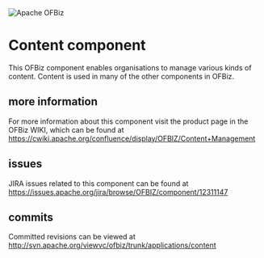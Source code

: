 <img src="http://ofbiz.apache.org/images/logo.png" alt="Apache OFBiz" />

# Content component
This OFBiz component enables organisations to manage various kinds of content. Content is used in many of the other components in OFBiz.

## more information
For more information about this component visit the product page in the OFBiz WIKI, 
which can be found at https://cwiki.apache.org/confluence/display/OFBIZ/Content+Management

## issues
JIRA issues related to this component can be found at https://issues.apache.org/jira/browse/OFBIZ/component/12311147

## commits
Committed revisions can be viewed at http://svn.apache.org/viewvc/ofbiz/trunk/applications/content